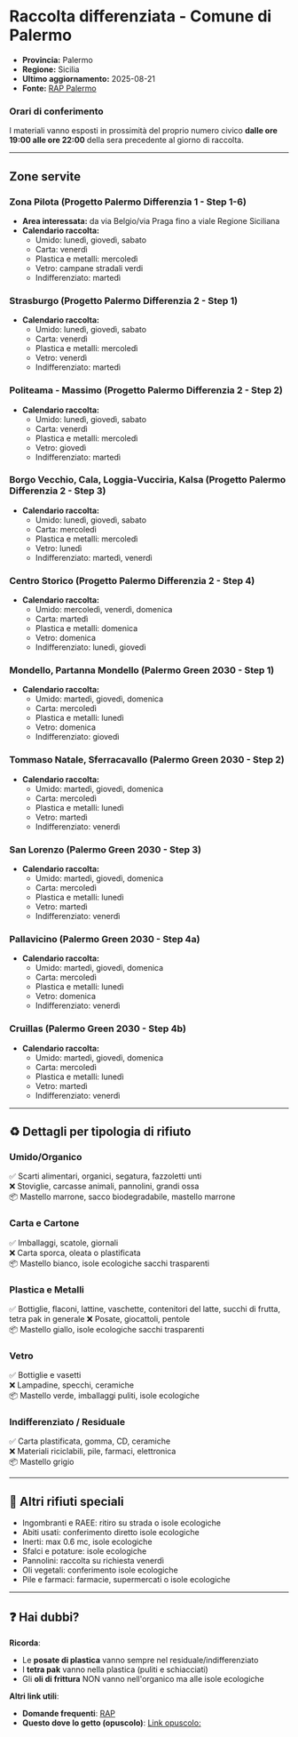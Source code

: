 # Raccolta differenziata - Comune di Palermo

- **Provincia:** Palermo  
- **Regione:** Sicilia  
- **Ultimo aggiornamento:** 2025-08-21  
- **Fonte:** [RAP Palermo](https://www.rapspa.it/site/portaaporta/)  

### Orari di conferimento
I materiali vanno esposti in prossimità del proprio numero civico **dalle ore 19:00 alle ore 22:00** della sera precedente al giorno di raccolta.

---

## Zone servite

### Zona Pilota (Progetto Palermo Differenzia 1 - Step 1-6)
- **Area interessata:** da via Belgio/via Praga fino a viale Regione Siciliana  
- **Calendario raccolta:**
  - Umido: lunedì, giovedì, sabato  
  - Carta: venerdì  
  - Plastica e metalli: mercoledì  
  - Vetro: campane stradali verdi  
  - Indifferenziato: martedì  

### Strasburgo (Progetto Palermo Differenzia 2 - Step 1)
- **Calendario raccolta:**
  - Umido: lunedì, giovedì, sabato  
  - Carta: venerdì  
  - Plastica e metalli: mercoledì  
  - Vetro: venerdì  
  - Indifferenziato: martedì  

### Politeama - Massimo (Progetto Palermo Differenzia 2 - Step 2)
- **Calendario raccolta:**
  - Umido: lunedì, giovedì, sabato  
  - Carta: venerdì  
  - Plastica e metalli: mercoledì  
  - Vetro: giovedì  
  - Indifferenziato: martedì  

### Borgo Vecchio, Cala, Loggia-Vucciria, Kalsa (Progetto Palermo Differenzia 2 - Step 3)
- **Calendario raccolta:**
  - Umido: lunedì, giovedì, sabato  
  - Carta: mercoledì  
  - Plastica e metalli: mercoledì  
  - Vetro: lunedì  
  - Indifferenziato: martedì, venerdì

### Centro Storico (Progetto Palermo Differenzia 2 - Step 4)
- **Calendario raccolta:**
  - Umido: mercoledì, venerdì, domenica  
  - Carta: martedì  
  - Plastica e metalli: domenica  
  - Vetro: domenica  
  - Indifferenziato: lunedì, giovedì  

### Mondello, Partanna Mondello (Palermo Green 2030 - Step 1)
- **Calendario raccolta:**
  - Umido: martedì, giovedì, domenica  
  - Carta: mercoledì  
  - Plastica e metalli: lunedì  
  - Vetro: domenica  
  - Indifferenziato: giovedì  

### Tommaso Natale, Sferracavallo (Palermo Green 2030 - Step 2)
- **Calendario raccolta:**
  - Umido: martedì, giovedì, domenica  
  - Carta: mercoledì  
  - Plastica e metalli: lunedì  
  - Vetro: martedì  
  - Indifferenziato: venerdì  

### San Lorenzo (Palermo Green 2030 - Step 3)
- **Calendario raccolta:**
  - Umido: martedì, giovedì, domenica  
  - Carta: mercoledì  
  - Plastica e metalli: lunedì  
  - Vetro: martedì  
  - Indifferenziato: venerdì  

### Pallavicino (Palermo Green 2030 - Step 4a)
- **Calendario raccolta:**
  - Umido: martedì, giovedì, domenica  
  - Carta: mercoledì  
  - Plastica e metalli: lunedì  
  - Vetro: domenica  
  - Indifferenziato: venerdì  

### Cruillas (Palermo Green 2030 - Step 4b)
- **Calendario raccolta:**
  - Umido: martedì, giovedì, domenica  
  - Carta: mercoledì  
  - Plastica e metalli: lunedì  
  - Vetro: martedì  
  - Indifferenziato: venerdì  

---

## ♻️ Dettagli per tipologia di rifiuto

### Umido/Organico

✅ Scarti alimentari, organici, segatura, fazzoletti unti  
❌ Stoviglie, carcasse animali, pannolini, grandi ossa  
📦 Mastello marrone, sacco biodegradabile, mastello marrone

### Carta e Cartone

✅ Imballaggi, scatole, giornali  
❌ Carta sporca, oleata o plastificata  
📦 Mastello bianco, isole ecologiche sacchi trasparenti

### Plastica e Metalli

✅ Bottiglie, flaconi, lattine, vaschette, contenitori del latte, succhi di frutta, tetra pak in generale
❌ Posate, giocattoli, pentole  
📦 Mastello giallo, isole ecologiche sacchi trasparenti

### Vetro

✅ Bottiglie e vasetti  
❌ Lampadine, specchi, ceramiche  
📦 Mastello verde, imballaggi puliti, isole ecologiche

### Indifferenziato / Residuale

✅ Carta plastificata, gomma, CD, ceramiche  
❌ Materiali riciclabili, pile, farmaci, elettronica  
📦 Mastello grigio

---

## 🚮 Altri rifiuti speciali

- Ingombranti e RAEE: ritiro su strada o isole ecologiche
- Abiti usati: conferimento diretto isole ecologiche
- Inerti: max 0.6 mc, isole ecologiche
- Sfalci e potature: isole ecologiche
- Pannolini: raccolta su richiesta venerdì
- Oli vegetali: conferimento isole ecologiche
- Pile e farmaci: farmacie, supermercati o isole ecologiche

---

## ❓ Hai dubbi?

**Ricorda**:

- Le **posate di plastica** vanno sempre nel residuale/indifferenziato
- I **tetra pak** vanno nella plastica (puliti e schiacciati)
- Gli **oli di frittura** NON vanno nell'organico ma alle isole ecologiche

**Altri link utili**:

- **Domande frequenti**: [RAP](https://www.rapspa.it/site/faq-domande-frequenti/)
- **Questo dove lo getto (opuscolo)**: [Link opuscolo:](https://www.rapspa.it/site/questo-dove-lo-getto/)
